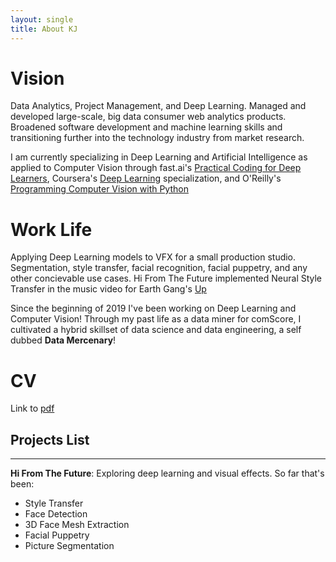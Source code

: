 ```yaml
---
layout: single
title: About KJ
---
```


# Vision
Data Analytics, Project Management, and Deep Learning. Managed and developed large-scale, big data consumer web analytics products. Broadened software development and machine learning skills and transitioning further into the technology industry from market research.

I am currently specializing in Deep Learning and Artificial Intelligence as applied to Computer Vision through fast.ai's [Practical Coding for Deep Learners](https://course.fast.ai/), Coursera's [Deep Learning](https://www.coursera.org/specializations/deep-learning) specialization, and O'Reilly's [Programming Computer Vision with Python](https://www.oreilly.com/library/view/programming-computer-vision/9781449341916/)


# Work Life
Applying Deep Learning models to VFX for a small production studio. Segmentation, style transfer, facial recognition, facial puppetry, and any other concievable use cases. Hi From The Future implemented Neural Style Transfer in the music video for Earth Gang's [Up](https://www.youtube.com/watch?v=HOO5UIMzgIU)

Since the beginning of 2019 I've been working on Deep Learning and Computer Vision! Through my past life as a data miner for comScore, I cultivated a hybrid skillset of data science and data engineering, a self dubbed __Data Mercenary__!

# CV
Link to [pdf](https://www.dropbox.com/s/gflfjczbkspssae/KJ_CV_email_only.pdf?dl=0)


## Projects List
___

<!-- TODO: add in gifs - link to projects page for each -->
__Hi From The Future__: Exploring deep learning and visual effects. So far that's been:
- Style Transfer
- Face Detection
- 3D Face Mesh Extraction
- Facial Puppetry
- Picture Segmentation
